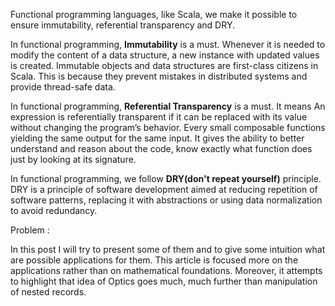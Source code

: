 Functional programming languages, like Scala, we make it possible to ensure immutability, referential transparency and DRY.
 
In functional programming, **Immutability** is a must. Whenever it is needed to modify the content of a data structure, a new instance with updated values is created. Immutable objects and data structures are first-class citizens in Scala. This is because they prevent mistakes in distributed systems and provide thread-safe data.

In functional programming, **Referential Transparency** is a must. It means An expression is referentially transparent if it can be replaced with its value without changing the program’s behavior. Every small composable functions yielding the same output for the same input. It gives the ability to better understand and reason about the code, know exactly what function does just by looking at its signature.

In functional programming, we follow **DRY(don't repeat yourself)** principle. DRY is a principle of software development aimed at reducing repetition of software patterns, replacing it with abstractions or using data normalization to avoid redundancy. 

Problem : 

In this post I will try to present some of them and to give some intuition what are possible applications for them. This article is focused more on the applications rather than on mathematical foundations. Moreover, it attempts to highlight that idea of Optics goes much, much further than manipulation of nested records.
<!--stackedit_data:
eyJoaXN0b3J5IjpbLTU3NDgwNDYyMCwtMzY2ODA0NTAzLC0xNz
AwNDI4MzAxLDE1MTI0ODUzMDgsMTI3Njg1NjI2LC0yMDI3MTk3
OTg1LDE0MDE2ODY2NjIsLTExNDAxOTI0OTcsLTUyMzAyMTc4My
wtMjU0MTYyNjUsLTEyOTgyOTY0OTYsNDIxOTMwNTgwLC0yMTQ1
NzA2MTYyLDM4OTAxNDEsLTE5OTk5NTY4OTAsMjA4NDgzNTQ4Ny
wtMTQxNDgwODY4NiwtNzM2NDkwMjMzLC0xNzg2NjM3MjI5LDMy
OTU4ODM1Nl19
-->